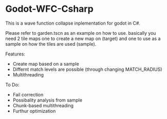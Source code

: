 # Godot-WFC-Csharp
This is a wave function collapse inplementation for godot in C#.

Please refer to garden.tscn as an example on how to use. basically you need 2 tile maps one to create a new map on (target) and one to use as a sample on how the tiles are used (sample).

Features:
- Create map based on a sample
- Differnt match levels are possible (through changing MATCH_RADIUS)
- Multithreading
  
To Do:
- Fail correction
- Possibality analysis from sample
- Chunk-based multithreading
- Furthur optimization
